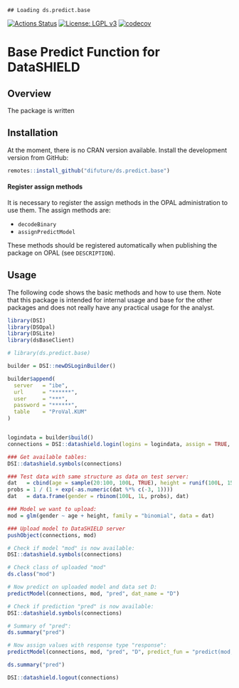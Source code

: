 
<!-- README.md is generated from README.Rmd. Please edit that file -->

    ## Loading ds.predict.base

[![Actions
Status](https://github.com/difuture/ds.predict.base/workflows/R-CMD-check/badge.svg)](https://github.com/difuture/ds.predict.base/actions)
[![License: LGPL
v3](https://img.shields.io/badge/License-LGPL%20v3-blue.svg)](https://www.gnu.org/licenses/lgpl-3.0)
[![codecov](https://codecov.io/gh/difuture/ds.predict.base/branch/master/graph/badge.svg?token=OLIPLWDTN5)](https://codecov.io/gh/difuture/ds.predict.base)
<!--[![pipeline status](https://gitlab.lrz.de/difuture_analysegruppe/ds.predict.base/badges/master/pipeline.svg)](https://gitlab.lrz.de/difuture_analysegruppe/ds.predict.base/-/commits/master) [![coverage report](https://gitlab.lrz.de/difuture_analysegruppe/ds.predict.base/badges/master/coverage.svg)](https://gitlab.lrz.de/difuture_analysegruppe/ds.predict.base/-/commits/master)-->

# Base Predict Function for DataSHIELD

## Overview

The package is written

## Installation

At the moment, there is no CRAN version available. Install the
development version from GitHub:

``` r
remotes::install_github("difuture/ds.predict.base")
```

#### Register assign methods

It is necessary to register the assign methods in the OPAL
administration to use them. The assign methods are:

  - `decodeBinary`
  - `assignPredictModel`

These methods should be registered automatically when publishing the
package on OPAL (see `DESCRIPTION`).

## Usage

The following code shows the basic methods and how to use them. Note
that this package is intended for internal usage and base for the other
packages and does not really have any practical usage for the analyst.

``` r
library(DSI)
library(DSOpal)
library(DSLite)
library(dsBaseClient)

# library(ds.predict.base)

builder = DSI::newDSLoginBuilder()

builder$append(
  server   = "ibe",
  url      = "******",
  user     = "***",
  password = "******",
  table    = "ProVal.KUM"
)


logindata = builder$build()
connections = DSI::datashield.login(logins = logindata, assign = TRUE, symbol = "D", opts = list(ssl_verifyhost = 0, ssl_verifypeer=0))

### Get available tables:
DSI::datashield.symbols(connections)

### Test data with same structure as data on test server:
dat   = cbind(age = sample(20:100, 100L, TRUE), height = runif(100L, 150, 220))
probs = 1 / (1 + exp(-as.numeric(dat %*% c(-3, 1))))
dat   = data.frame(gender = rbinom(100L, 1L, probs), dat)

### Model we want to upload:
mod = glm(gender ~ age + height, family = "binomial", data = dat)

### Upload model to DataSHIELD server
pushObject(connections, mod)

# Check if model "mod" is now available:
DSI::datashield.symbols(connections)

# Check class of uploaded "mod"
ds.class("mod")

# Now predict on uploaded model and data set D:
predictModel(connections, mod, "pred", dat_name = "D")

# Check if prediction "pred" is now available:
DSI::datashield.symbols(connections)

# Summary of "pred":
ds.summary("pred")

# Now assign values with response type "response":
predictModel(connections, mod, "pred", "D", predict_fun = "predict(mod, newdata = D, type = 'response')")

ds.summary("pred")

DSI::datashield.logout(connections)
```
